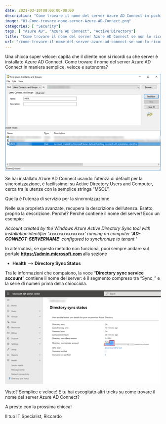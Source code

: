 ```yaml
---
date: 2021-03-10T08:00:00-00:00
description: "Come trovare il nome del server Azure AD Connect in pochi secondi se devi recuperarlo al volo o il cliente non se lo ricorda."
image: "01-Come-trovare-nome-server-Azure-AD-Connect.png"
categories: [ "Security"]
tags: [ "Azure AD", "Azure AD Connect", "Active Directory"]
title: "Come trovare il nome del server Azure AD Connect se non lo ricordi"
url: "/come-trovare-il-nome-del-server-azure-ad-connect-se-non-lo-ricordi"
---
```

Una chicca super veloce: capita che il cliente non si ricordi su che server è installato Azure AD Connect. Come trovare il nome del server Azure AD Connect in maniera semplice, veloce e autonoma?

[![Schermata di ricerca server in Active Directory](01-Come-trovare-nome-server-Azure-AD-Connect.png)](01-Come-trovare-nome-server-Azure-AD-Connect.png)

Se hai installato Azure AD Connect usando l’utenza di default per la sincronizzazione, è facilissimo: su Active Directory Users and Computer, cerca tra le utenze con la semplice stringa “MSOL”.

Quella è l’utenza di servizio per la sincronizzazione.

Nelle sue proprietà avanzate, recupera la descrizione dell’utenza. Esatto, proprio la descrizione. Perché? Perché contiene il nome del server! Ecco un esempio:

*Account created by the Windows Azure Active Directory Sync tool with installation identifier ‘xxxxxxxxxxxxxxx’ running on computer ‘**AD-CONNECT-SERVERNAME**’ configured to synchronize to tenant ‘*

In alternativa, se questo metodo non funziona, puoi sempre andare sul portale **https://admin.microsoft.com** alla sezione
- **Health** –> **Directory Sync Status**

Tra le informazioni che compaiono, la voce “**Directory sync service account**” contiene il nome del server: è il segmento compreso tra “Sync_” e la serie di numeri prima della chiocciola.

[![Schermata Azure AD Connect su portale amministrativo di Microsoft 365](02-Come-trovare-nome-server-Azure-AD-Connect-Admin-Portal.png)](02-Come-trovare-nome-server-Azure-AD-Connect-Admin-Portal.png)

Visto? Semplice e veloce! E tu hai escogitato altri tricks su come trovare il nome del server Azure AD Connect?

A presto con la prossima chicca!

Il tuo IT Specialist, Riccardo
